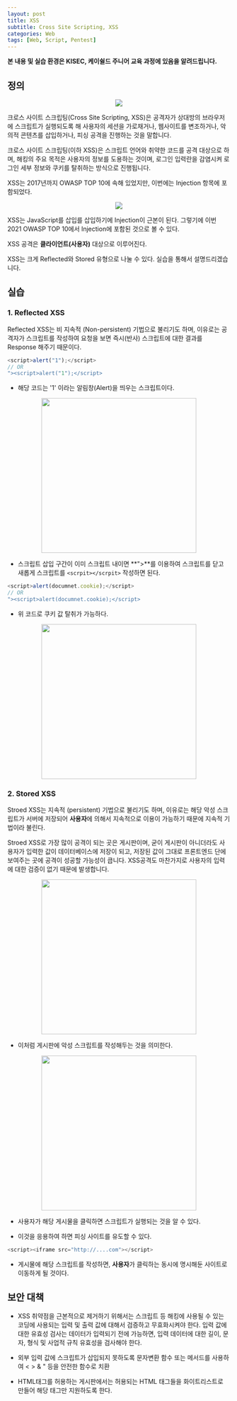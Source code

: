 ```yaml
---
layout: post
title: XSS
subtitle: Cross Site Scripting, XSS
categories: Web
tags: [Web, Script, Pentest]
---
```


**본 내용 및 실습 환경은 KISEC, 케이쉴드 주니어 교육 과정에 있음을 알려드립니다.**

## 정의

<p align="center">
<img src ="https://user-images.githubusercontent.com/78135526/179155890-e46fcb6f-9a2f-487a-a908-2464a6136b44.png">
</p>

크로스 사이트 스크립팅(Cross Site Scripting, XSS)은 공격자가 상대방의 브라우저에 스크립트가 실행되도록 해 사용자의 세션을 가로채거나, 웹사이트를 변조하거나, 악의적 콘텐츠를 삽입하거나, 피싱 공격을 진행하는 것을 말합니다.

크로스 사이트 스크립팅(이하 XSS)은 스크립트 언어와 취약한 코드를 공격 대상으로 하며, 해킹의 주요 목적은 사용자의 정보를 도용하는 것이며, 로그인 입력란을 감염시켜 로그인 세부 정보와 쿠키를 탈취하는 방식으로 진행됩니다.

XSS는 2017년까지 OWASP TOP 10에 속해 있었지만, 이번에는 Injection 항목에 포함되었다.

<p align="center">
<img src ="https://user-images.githubusercontent.com/78135526/179155063-62f55546-5380-48db-a8a7-3c9d49848a02.png">
</p>

XSS는 JavaScript를 삽입를 삽입하기에 Injection이 근본이 된다. 그렇기에 이번 2021 OWASP TOP 10에서 Injection에 포함된 것으로 볼 수 있다. 

XSS 공격은 **클라이언트(사용자)** 대상으로 이루어진다.

XSS는 크게 Reflected와 Stored 유형으로 나눌 수 있다. 실습을 통해서 설명드리겠습니다.

## 실습

### 1. Reflected XSS

Reflected XSS는 비 지속적 (Non-persistent) 기법으로 불리기도 하며, 이유로는 공격자가 스크립트를 작성하여 요청을 보면 즉시(반사) 스크립트에 대한 결과를 Response 해주기 때문이다.

```javascript
<script>alert("1");</script>
// OR
"><script>alert("1");</script>
```
* 해당 코드는 '1' 이라는 알림창(Alert)을 띄우는 스크립트이다.

<p align="center">
<img src ="https://user-images.githubusercontent.com/78135526/179158623-5c82b7d2-1333-418c-af8f-7f504951b9e4.png" width = 350>
</p>

* 스크립트 삽입 구간이 이미 스크립트 내이면 **">**를 이용하여 스크립트를 닫고 새롭게 스크립트를 `<scrpit></scrpit>` 작성하면 된다.

```javascript
<script>alert(documnet.cookie);</script> 
// OR
"><script>alert(documnet.cookie);</script> 
```
* 위 코드로 쿠키 값 탈취가 가능하다.

<p align="center">
<img src ="https://user-images.githubusercontent.com/78135526/179161390-6e3f2d45-96ba-4cee-8529-eac23eedd62a.png" width = 350>
</p>

### 2. Stored XSS

Stroed XSS는 지속적 (persistent) 기법으로 불리기도 하며, 이유로는 해당 악성 스크립트가 서버에 저장되어 **사용자**에 의해서 지속적으로 이용이 가능하기 때문에 지속적 기법이라 불린다.

Stroed XSS로 가장 많이 공격이 되는 곳은 게시판이며, 굳이 게시판이 아니더라도 사용자가 입력한 값이 데이터베이스에 저장이 되고, 저장된 값이 그대로 프론트엔드 단에 보여주는 곳에 공격이 성공할 가능성이 큽니다. XSS공격도 마찬가지로 사용자의 입력에 대한 검증이 없기 때문에 발생합니다.

<p align="center">
<img src ="https://user-images.githubusercontent.com/78135526/179165562-75788976-8d4f-4b37-910e-973b7f41e542.png" width = 350>
</p>

* 이처럼 게시판에 악성 스크립트를 작성해두는 것을 의미한다.

<p align="center">
<img src ="https://user-images.githubusercontent.com/78135526/179165731-8f6e0936-7ffe-4a52-bfcc-12f79a061220.png" width = 350>
</p>

* 사용자가 해당 게시물을 클릭하면 스크립트가 실행되는 것을 알 수 있다.

* 이것을 응용하여 하면 피싱 사이트를 유도할 수 있다.

```javascript
<script><iframe src="http://....com"></script>
```

* 게시물에 해당 스크립트를 작성하면, **사용자**가 클릭하는 동시에 명시해둔 사이트로 이동하게 될 것이다.

## 보안 대책

* XSS 취약점을 근본적으로 제거하기 위해서는 스크립트 등 해킹에 사용될 수 있는 코딩에 사용되는 입력 및 출력 값에 대해서 검증하고 무효화시켜야 한다. 입력 값에 대한 유효성 검사는 데이터가 입력되기 전에 가능하면, 입력 데이터에 대한 길이, 문자, 형식 및 사업적 규칙 유효성을 검사해야 한다.

* 외부 입력 값에 스크립트가 삽입되지 못하도록 문자변환 함수 또는 메서드를 사용하여 < > & " 등을 안전한 함수로 치환
 

* HTML태그를 허용하는 게시판에서는 허용되는 HTML 태그들을 화이트리스트로 만들어 해당 태그만 지원하도록 한다.